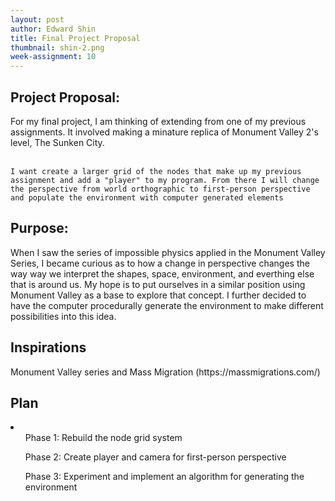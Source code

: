 ```yaml
---
layout: post
author: Edward Shin
title: Final Project Proposal
thumbnail: shin-2.png
week-assignment: 10
---
```


<h2>Project Proposal:</h2>

<p>
    For my final project, I am thinking of extending from one of my previous assignments. It involved making a minature replica of Monument Valley 2's level, The Sunken City.<br /><br />
    
    I want create a larger grid of the nodes that make up my previous assignment and add a "player" to my program. From there I will change the perspective from world orthographic to first-person perspective and populate the environment with computer generated elements
</p>

<h2>Purpose:</h2>

<p>
    When I saw the series of impossible physics applied in the Monument Valley Series, I became curious as to how a change in perspective changes the way way we interpret the shapes, space, environment, and everthing else that is around us. My hope is to put ourselves in a similar position using Monument Valley as a base to explore that concept. I further decided to have the computer procedurally generate the environment to make different possibilities into this idea.
</p>

<h2>Inspirations</h2>

<p>
    Monument Valley series and Mass Migration (https://massmigrations.com/)
</p>

<h2>Plan</h2>

<p>
    <li>
        <ol>Phase 1: Rebuild the node grid system </ol>
        <ol>Phase 2: Create player and camera for first-person perspective </ol>
        <ol>Phase 3: Experiment and implement an algorithm for generating the environment </ol>
    </li>
</p>